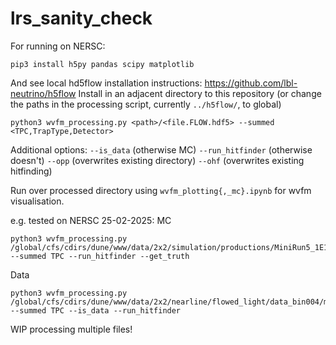 # lrs_sanity_check

For running on NERSC:
```
pip3 install h5py pandas scipy matplotlib
```
And see local hd5flow installation instructions: https://github.com/lbl-neutrino/h5flow
Install in an adjacent directory to this repository (or change the paths in the processing script, currently `../h5flow/`, to global)


```
python3 wvfm_processing.py <path>/<file.FLOW.hdf5> --summed <TPC,TrapType,Detector>
```

Additional options:
`--is_data` (otherwise MC)
`--run_hitfinder` (otherwise doesn't)
`--opp` (overwrites existing directory)
`--ohf` (overwrites existing hitfinding)

Run over processed directory using `wvfm_plotting{,_mc}.ipynb` for wvfm visualisation.

e.g. tested on NERSC 25-02-2025:
MC
```
python3 wvfm_processing.py /global/cfs/cdirs/dune/www/data/2x2/simulation/productions/MiniRun5_1E19_RHC/MiniRun5_1E19_RHC.flow.beta2a/FLOW/0000000/MiniRun5_1E19_RHC.flow.0000000.FLOW.hdf5  --summed TPC --run_hitfinder --get_truth
```
Data
```
python3 wvfm_processing.py /global/cfs/cdirs/dune/www/data/2x2/nearline/flowed_light/data_bin004/mpd_run_hvramp_rctl_105_p350.FLOW.hdf5 --summed TPC --is_data --run_hitfinder
```

WIP processing multiple files!